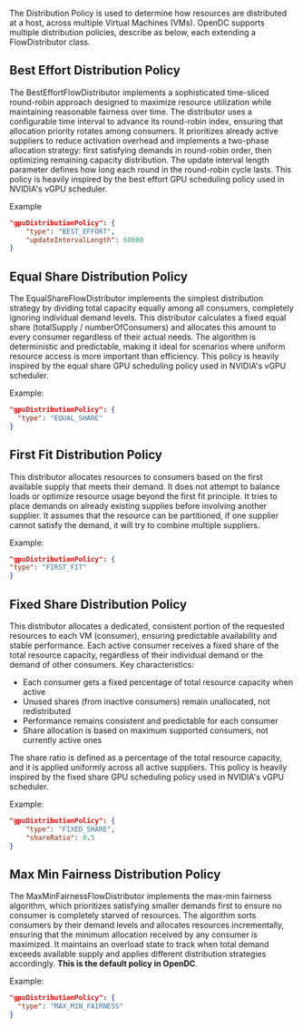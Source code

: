 The Distribution Policy is used to determine how resources are distributed at a host, across multiple Virtual Machines (VMs).
OpenDC supports multiple distribution policies, describe as below, each extending a FlowDistributor class. 


## Best Effort Distribution Policy

The BestEffortFlowDistributor implements a sophisticated time-sliced round-robin approach designed to maximize resource utilization while maintaining reasonable fairness over time. 
The distributor uses a configurable time interval to advance its round-robin index, ensuring that allocation priority rotates among consumers.
It prioritizes already active suppliers to reduce activation overhead and implements a two-phase allocation strategy: first satisfying demands in round-robin order, then optimizing remaining capacity distribution.
The update interval length parameter defines how long each round in the round-robin cycle lasts.
This policy is heavily inspired by the best effort GPU scheduling policy used in NVIDIA's vGPU scheduler.

Example
``` json
"gpuDistributionPolicy": {
    "type": "BEST_EFFORT",
    "updateIntervalLength": 60000
}
```

## Equal Share Distribution Policy

The EqualShareFlowDistributor implements the simplest distribution strategy by dividing total capacity equally among all consumers,
completely ignoring individual demand levels. This distributor calculates a fixed equal share (totalSupply / numberOfConsumers) and allocates this amount to every consumer regardless of their actual needs.
The algorithm is deterministic and predictable, making it ideal for scenarios where uniform resource access is more important than efficiency.
This policy is heavily inspired by the equal share GPU scheduling policy used in NVIDIA's vGPU scheduler.

Example:
``` json
"gpuDistributionPolicy": {
  "type": "EQUAL_SHARE"
}
```

## First Fit Distribution Policy
This distributor allocates resources to consumers based on the first available supply that meets their demand.
It does not attempt to balance loads or optimize resource usage beyond the first fit principle.
It tries to place demands on already existing supplies before involving another supplier.
It assumes that the resource can be partitioned, if one supplier cannot satisfy the demand, it will try to combine multiple suppliers.


Example:
``` json
"gpuDistributionPolicy": {
"type": "FIRST_FIT"
}
```

## Fixed Share Distribution Policy

This distributor allocates a dedicated, consistent portion of the requested resources to each VM (consumer), 
ensuring predictable availability and stable performance. Each active consumer receives a fixed share of the total resource capacity, regardless of their individual demand or the demand of other consumers.
Key characteristics:
- Each consumer gets a fixed percentage of total resource capacity when active
- Unused shares (from inactive consumers) remain unallocated, not redistributed
- Performance remains consistent and predictable for each consumer
- Share allocation is based on maximum supported consumers, not currently active ones  

The share ratio is defined as a percentage of the total resource capacity, and it is applied uniformly across all active suppliers.
This policy is heavily inspired by the fixed share GPU scheduling policy used in NVIDIA's vGPU scheduler.

Example:
``` json
"gpuDistributionPolicy": {
    "type": "FIXED_SHARE",
    "shareRatio": 0.5
}
```

## Max Min Fairness Distribution Policy

The MaxMinFairnessFlowDistributor implements the max-min fairness algorithm,
which prioritizes satisfying smaller demands first to ensure no consumer is completely starved of resources.
The algorithm sorts consumers by their demand levels and allocates resources incrementally, ensuring that the minimum allocation received by any consumer is maximized. 
It maintains an overload state to track when total demand exceeds available supply and applies different distribution strategies accordingly.
**This is the default policy in OpenDC**.

Example:
``` json
"gpuDistributionPolicy": {
  "type": "MAX_MIN_FAIRNESS"
}
```

